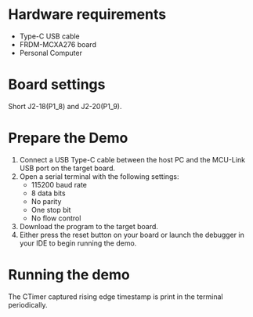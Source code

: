 Hardware requirements
=====================
- Type-C USB cable
- FRDM-MCXA276 board
- Personal Computer

Board settings
============
Short J2-18(P1_8) and J2-20(P1_9).

Prepare the Demo
===============
1.  Connect a USB Type-C cable between the host PC and the MCU-Link USB port on the target board.
2.  Open a serial terminal with the following settings:
    - 115200 baud rate
    - 8 data bits
    - No parity
    - One stop bit
    - No flow control
3.  Download the program to the target board.
4.  Either press the reset button on your board or launch the debugger in your IDE to begin running the demo.

Running the demo
================
The CTimer captured rising edge timestamp is print in the terminal periodically.
